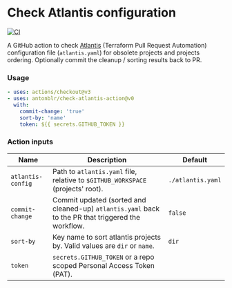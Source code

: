 # Check Atlantis configuration

[![CI](https://github.com/antonblr/check-atlantis-action/actions/workflows/test.yml/badge.svg?branch=main)](https://github.com/antonblr/check-atlantis-action/actions/workflows/test.yml?query=branch:main)

A GitHub action to check [Atlantis](https://www.runatlantis.io/) (Terraform Pull Request Automation) configuration file (`atlantis.yaml`) for obsolete projects and projects ordering. Optionally commit the cleanup / sorting results back to PR.

### Usage

```yaml
- uses: actions/checkout@v3
- uses: antonblr/check-atlantis-action@v0
  with:
    commit-change: 'true'
    sort-by: 'name'
    token: ${{ secrets.GITHUB_TOKEN }}
```


### Action inputs

| Name              | Description                                                                                        | Default           |
|-------------------|----------------------------------------------------------------------------------------------------|-------------------|
| `atlantis-config` | Path to `atlantis.yaml` file, relative to `$GITHUB_WORKSPACE` (projects' root).                    | `./atlantis.yaml` |
| `commit-change`   | Commit updated (sorted and cleaned-up) `atlantis.yaml` back to the PR that triggered the workflow. | `false`           |
| `sort-by`         | Key name to sort atlantis projects by. Valid values are `dir` or `name`.                           | `dir`             |
| `token`           | `secrets.GITHUB_TOKEN` or a repo scoped Personal Access Token (PAT).                               |             |
